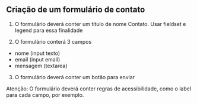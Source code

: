 ## Criação de um formulário de contato

1. O formulário deverá conter um título de nome Contato. Usar fieldset e legend para essa finalidade

2. O formulário conterá 3 campos

- nome (input texto)
- email (input email)
- mensagem (textarea)

3. O formulário deverá conter um botão para enviar

Atenção: O formulário deverá conter regras de acessibilidade, como o label para cada campo, por exemplo.
